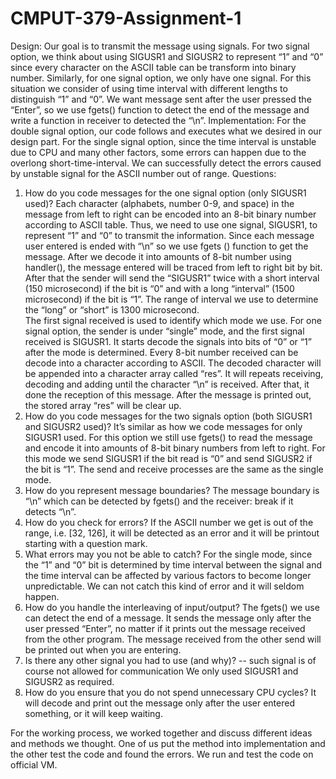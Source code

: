 # CMPUT-379-Assignment-1
Design:
	Our goal is to transmit the message using signals. For two signal option, we think about using SIGUSR1 and SIGUSR2 to represent “1” and “0” since every character on the ASCII table can be transform into binary number. Similarly, for one signal option, we only have one signal. For this situation we consider of using time interval with different lengths to distinguish “1” and “0”.
	We want message sent after the user pressed the “Enter”, so we use fgets() function to detect the end of the message and write a function in receiver to detected the “\n”.
Implementation:
	For the double signal option, our code follows and executes what we desired in our design part. For the single signal option, since the time interval is unstable due to CPU and many other factors, some errors can happen due to the overlong short-time-interval. We can successfully detect the errors caused by unstable signal for the ASCII number out of range. 
Questions:
1.	How do you code messages for the one signal option (only SIGUSR1 used)?
Each character (alphabets, number 0-9, and space) in the message from left to right can be encoded into an 8-bit binary number according to ASCII table. Thus, we need to use one signal, SIGUSR1, to represent “1” and “0” to transmit the information. 
Since each message user entered is ended with “\n” so we use fgets () function to get the message. After we decode it into amounts of 8-bit number using handler(), the message entered will be traced from left to right bit by bit. After that the sender will send the “SIGUSR1” twice with a short interval (150 microsecond) if the bit is “0” and with a long “interval” (1500 microsecond) if the bit is “1”. The range of interval we use to determine the “long” or “short” is 1300 microsecond.  
The first signal received is used to identify which mode we use. For one signal option, the sender is under “single” mode, and the first signal received is SIGUSR1. It starts decode the signals into bits of “0” or “1” after the mode is determined. Every 8-bit number received can be decode into a character according to ASCII. The decoded character will be appended into a character array called “res”. It will repeats receiving, decoding and adding until the character “\n” is received. After that, it done the reception of this message. After the message is printed out, the stored array “res” will be clear up. 
2.	How do you code messages for the two signals option (both SIGUSR1 and SIGUSR2 used)?
It’s similar as how we code messages for only SIGUSR1 used. For this option we still use fgets() to read the message and encode it into amounts of 8-bit binary numbers from left to right. For this mode we send SIGUSR1 if the bit read is “0” and send SIGUSR2 if the bit is “1”.
The send and receive processes are the same as the single mode.
3.	How do you represent message boundaries?
The message boundary is “\n” which can be detected by fgets() and the receiver: break if it detects “\n”.
4.	How do you check for errors?
If the ASCII number we get is out of the range, i.e. [32, 126], it will be detected as an error and it will be printout starting with a question mark.
5.	What errors may you not be able to catch?
For the single mode, since the “1” and “0” bit is determined by time interval between the signal and the time interval can be affected by various factors to become longer unpredictable. We can not catch this kind of error and it will seldom happen.
6.	How do you handle the interleaving of input/output?
The fgets() we use can detect the end of a message. It sends the message only after the user pressed “Enter”, no matter if it prints out the message received from the other program.
The message received from the other send will be printed out when you are entering.
7.	Is there any other signal you had to use (and why)? -- such signal is of course not allowed for communication
We only used SIGUSR1 and SIGUSR2 as required.
8.	How do you ensure that you do not spend unnecessary CPU cycles?
It will decode and print out the message only after the user entered something, or it will keep waiting.


For the working process, we worked together and discuss different ideas and methods we thought. One of us put the method into implementation and the other test the code and found the errors.
We run and test the code on official VM.
